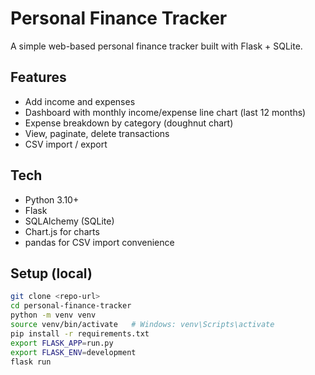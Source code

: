 # Personal Finance Tracker

A simple web-based personal finance tracker built with Flask + SQLite.

## Features
- Add income and expenses
- Dashboard with monthly income/expense line chart (last 12 months)
- Expense breakdown by category (doughnut chart)
- View, paginate, delete transactions
- CSV import / export

## Tech
- Python 3.10+
- Flask
- SQLAlchemy (SQLite)
- Chart.js for charts
- pandas for CSV import convenience

## Setup (local)
```bash
git clone <repo-url>
cd personal-finance-tracker
python -m venv venv
source venv/bin/activate   # Windows: venv\Scripts\activate
pip install -r requirements.txt
export FLASK_APP=run.py
export FLASK_ENV=development
flask run
